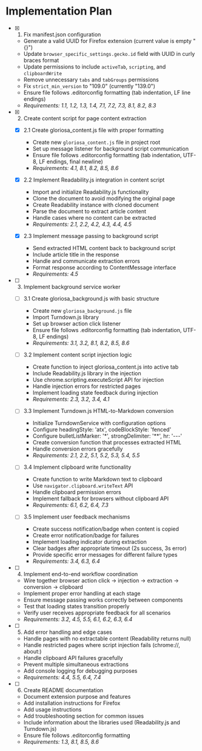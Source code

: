 # Implementation Plan

- [x] 1. Fix manifest.json configuration
	- Generate a valid UUID for Firefox extension (current value is empty "{}")
	- Update `browser_specific_settings.gecko.id` field with UUID in curly braces format
	- Update permissions to include `activeTab`, `scripting`, and `clipboardWrite`
	- Remove unnecessary `tabs` and `tabGroups` permissions
	- Fix `strict_min_version` to "109.0" (currently "139.0")
	- Ensure file follows .editorconfig formatting (tab indentation, LF line endings)
	- _Requirements: 1.1, 1.2, 1.3, 1.4, 7.1, 7.2, 7.3, 8.1, 8.2, 8.3_

- [x] 2. Create content script for page content extraction
	- [x] 2.1 Create gloriosa_content.js file with proper formatting
		- Create new `gloriosa_content.js` file in project root
		- Set up message listener for background script communication
		- Ensure file follows .editorconfig formatting (tab indentation, UTF-8, LF endings, final newline)
		- _Requirements: 4.1, 8.1, 8.2, 8.5, 8.6_
	
	- [x] 2.2 Implement Readability.js integration in content script
		- Import and initialize Readability.js functionality
		- Clone the document to avoid modifying the original page
		- Create Readability instance with cloned document
		- Parse the document to extract article content
		- Handle cases where no content can be extracted
		- _Requirements: 2.1, 2.2, 4.2, 4.3, 4.4, 4.5_
	
	- [x] 2.3 Implement message passing to background script
		- Send extracted HTML content back to background script
		- Include article title in the response
		- Handle and communicate extraction errors
		- Format response according to ContentMessage interface
		- _Requirements: 4.5_

- [ ] 3. Implement background service worker
	- [ ] 3.1 Create gloriosa_background.js with basic structure
		- Create new `gloriosa_background.js` file
		- Import Turndown.js library
		- Set up browser action click listener
		- Ensure file follows .editorconfig formatting (tab indentation, UTF-8, LF endings)
		- _Requirements: 3.1, 3.2, 8.1, 8.2, 8.5, 8.6_
	
	- [ ] 3.2 Implement content script injection logic
		- Create function to inject gloriosa_content.js into active tab
		- Include Readability.js library in the injection
		- Use chrome.scripting.executeScript API for injection
		- Handle injection errors for restricted pages
		- Implement loading state feedback during injection
		- _Requirements: 2.3, 3.2, 3.4, 4.1_
	
	- [ ] 3.3 Implement Turndown.js HTML-to-Markdown conversion
		- Initialize TurndownService with configuration options
		- Configure headingStyle: 'atx', codeBlockStyle: 'fenced'
		- Configure bulletListMarker: '*', strongDelimiter: '**', hr: '---'
		- Create conversion function that processes extracted HTML
		- Handle conversion errors gracefully
		- _Requirements: 2.1, 2.2, 5.1, 5.2, 5.3, 5.4, 5.5_
	
	- [ ] 3.4 Implement clipboard write functionality
		- Create function to write Markdown text to clipboard
		- Use `navigator.clipboard.writeText` API
		- Handle clipboard permission errors
		- Implement fallback for browsers without clipboard API
		- _Requirements: 6.1, 6.2, 6.4, 7.3_
	
	- [ ] 3.5 Implement user feedback mechanisms
		- Create success notification/badge when content is copied
		- Create error notification/badge for failures
		- Implement loading indicator during extraction
		- Clear badges after appropriate timeout (2s success, 3s error)
		- Provide specific error messages for different failure types
		- _Requirements: 3.4, 6.3, 6.4_

- [ ] 4. Implement end-to-end workflow coordination
	- Wire together browser action click → injection → extraction → conversion → clipboard
	- Implement proper error handling at each stage
	- Ensure message passing works correctly between components
	- Test that loading states transition properly
	- Verify user receives appropriate feedback for all scenarios
	- _Requirements: 3.2, 4.5, 5.5, 6.1, 6.2, 6.3, 6.4_

- [ ] 5. Add error handling and edge cases
	- Handle pages with no extractable content (Readability returns null)
	- Handle restricted pages where script injection fails (chrome://, about:)
	- Handle clipboard API failures gracefully
	- Prevent multiple simultaneous extractions
	- Add console logging for debugging purposes
	- _Requirements: 4.4, 5.5, 6.4, 7.4_

- [ ] 6. Create README documentation
	- Document extension purpose and features
	- Add installation instructions for Firefox
	- Add usage instructions
	- Add troubleshooting section for common issues
	- Include information about the libraries used (Readability.js and Turndown.js)
	- Ensure file follows .editorconfig formatting
	- _Requirements: 1.3, 8.1, 8.5, 8.6_
